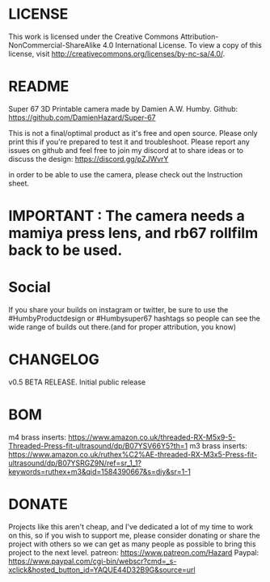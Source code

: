 # LICENSE


This work is licensed under the Creative Commons Attribution-NonCommercial-ShareAlike 4.0 International License. 
To view a copy of this license, visit http://creativecommons.org/licenses/by-nc-sa/4.0/.


# README

Super 67 3D Printable camera made by Damien A.W. Humby.
Github: https://github.com/DamienHazard/Super-67

This is not a final/optimal product as it's free and open source. 
Please only print this if you're prepared to test it and troubleshoot. 
Please report any issues on github and feel free to join my discord at to share ideas or to discuss the design: https://discord.gg/pZJWvrY

in order to be able to use the camera, please check out the Instruction sheet.


# IMPORTANT : The camera needs a mamiya press lens, and rb67 rollfilm back to be used.


# Social

If you share your builds on instagram or twitter, be sure to use the #HumbyProductdesign or #Humbysuper67 hashtags so people can see the wide range of builds out there.(and for proper attribution, you know)


# CHANGELOG

v0.5 BETA RELEASE.
     Initial public release

# BOM

m4 brass inserts: https://www.amazon.co.uk/threaded-RX-M5x9-5-Threaded-Press-fit-ultrasound/dp/B07YSV66Y5?th=1
m3 brass inserts: https://www.amazon.co.uk/ruthex%C2%AE-threaded-RX-M3x5-Press-fit-ultrasound/dp/B07YSRGZ9N/ref=sr_1_1?keywords=ruthex+m3&qid=1584390667&s=diy&sr=1-1


# DONATE

Projects like this aren't cheap, and I've dedicated a lot of my time to work on this, so if you wish to support me,
please consider donating or share the project with others so we can get as many people as possible to bring this project to the next level.
patreon: https://www.patreon.com/Hazard
Paypal: https://www.paypal.com/cgi-bin/webscr?cmd=_s-xclick&hosted_button_id=YAQUE44D32B9G&source=url
